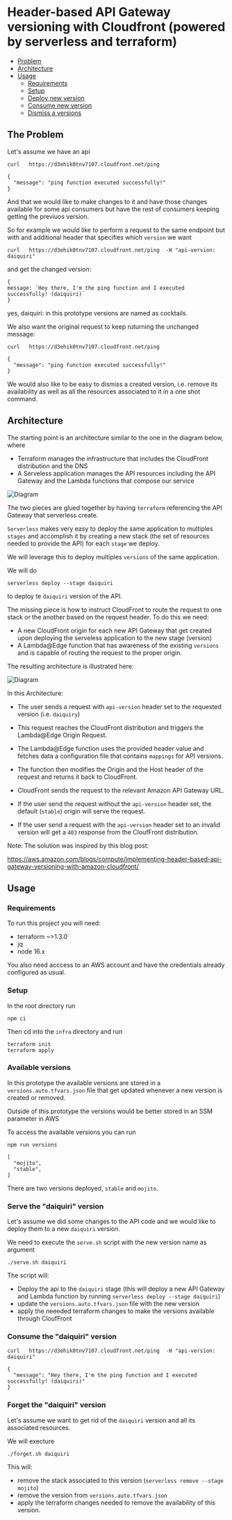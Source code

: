 # Header-based API Gateway versioning with Cloudfront (powered by serverless and terraform)


* [Problem](#the-problem)
* [Architecture](#architecture)
* [Usage](#usage)
    * [Requirements](#requirements)
    * [Setup](#setup)
    * [Deploy new version](#serve-the-daiquiri-version)
    * [Consume new version](#consume-the-daiquiri-version)
    * [Dismiss a versions](#forget-the-daiquiri-version)


## The Problem

Let's assume we have an api

```
curl   https://d3ehik0tnv7107.cloudfront.net/ping
```

```
{
  "message": "ping function executed successfully!"
}
```

And that we would like to make changes to it and have those changes available for some api consumers but have the rest of consumers keeping getting the previuos version. 

So for example we would like to perform a request to the same endpoint but with and additional header that specifies which `version` we want

```
curl   https://d3ehik0tnv7107.cloudfront.net/ping  -H "api-version: daiquiri"
```

and get the changed version:

```
{
message: `Hey there, I'm the ping function and I executed successfully! (daiquiri)`
}
```

yes, daiquiri: in this prototype versions are named as cocktails. 


We also want the original request to keep ruturning the unchanged message: 

```
curl   https://d3ehik0tnv7107.cloudfront.net/ping
```

```
{
  "message": "ping function executed successfully!"
}
```

We would also like to be easy to dismiss a created version, i.e. remove its availability as well as all the resources associated to it in a one shot command. 

## Architecture

The starting point is an architecture similar to the one in the diagram below, where 

* Terraform manages the infrastructure that includes the CloudFront distribution and the DNS
* A Serveless application manages the API resources including the API Gateway and the Lambda functions that compose our service 

![Diagram](doc/diagram-start.png)

The two pieces are glued together by having `terraform` referencing the API Gateway that serverless create. 

`Serverless` makes very easy to deploy the same application to multiples `stages` and accomplish it by creating a new stack (the set of resources needed to provide the API) for each `stage` we deploy. 

We will leverage this to deploy multiples `versions` of the same application. 

We will do 

`serverless deploy --stage daiquiri`

to deploy te `daiquiri` version of the API. 

The missing piece is how to instruct CloudFront to route the request to one stack or the another based on the request header. To do this we need: 

* A new CloudFront origin for each new API Gateway that get created upon deploying the serveless application to the new stage (version)
* A Lambda@Edge function that has awareness of the existing `versions` and is capable of routing the request to the proper origin.

The resulting architecture is illustrated here: 


![Diagram](doc/diagram-after.png)

In this Architecture: 

* The user sends a request with `api-version` header set to the requested version (i.e. `daiquiry`)
* This request reaches the CloudFront distribution and triggers the Lambda@Edge Origin Request.
* The Lambda@Edge function uses the provided header value and fetches data a configuration file that  contains `mappings` for API versions. 
* The function then modifies the Origin and the Host header of the request and returns it back to CloudFront.
* CloudFront sends the request to the relevant Amazon API Gateway URL.

* If the user send the request without the `api-version` header set, the default (`stable`) origin will serve the request. 

* If the user send a request with the `api-version` header set to an invalid version will get a `403` response from the CloufFront distribution. 

Note: The solution was inspired by this blog post:

https://aws.amazon.com/blogs/compute/implementing-header-based-api-gateway-versioning-with-amazon-cloudfront/

## Usage

### Requirements

To run this project you will need: 

* terraform ~>1.3.0
* jq
* node 16.x

You also need acccess to an AWS account and have the credentials already configured as usual. 

### Setup 

In the root directory run 

```
npm ci
```

Then cd into the `infra` directory and run 

```
terraform init
terraform apply
```

### Available versions

In this prototype the available versions are stored in a `versions.auto.tfvars.json` file that get updated whenever a new version is created or removed. 

Outside of this prototype the versions would be better stored in an SSM parameter in AWS

To access the available versions you can run 

```
npm run versions
```


```
[
  "mojito",
  "stable",
]
```

There are two versions deployed, `stable` and `mojito`. 

### Serve the "daiquiri" version

Let's assume we did some changes to the API code and we would like to deploy them to a new `daiquiri` version. 

We need to execute the `serve.sh` script with the new version name as argument

```
./serve.sh daiquiri
```

The script will: 

* Deploy the api to the `daiquiri` stage (this will deploy a new API Gateway and Lambda function by running `serverless deploy --stage daiquiri`) 
* update the `versions.auto.tfvars.json` file with the new version 
* apply the neeeded terraform changes to make the versions available through CloufFront


### Consume the "daiquiri" version

```
curl   https://d3ehik0tnv7107.cloudfront.net/ping  -H "api-version: daiquiri"
```

```
{
  "message": "Hey there, I'm the ping function and I executed successfully! (daiquiri)"
}
```

### Forget the "daiquiri" version

Let's assume we want to get rid of the `daiquiri` version and all its associated resources. 

We will execture

```
./forget.sh daiquiri
```

This will: 

* remove the stack associated to this version (`serverless remove --stage mojito`)
* remove the version from `versions.auto.tfvars.json`
* apply the terraform changes needed to remove the availability of this version.
